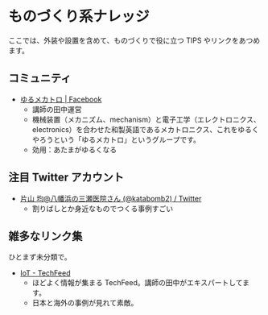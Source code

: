 # ものづくり系ナレッジ

ここでは、外装や設置を含めて、ものづくりで役に立つ TIPS やリンクをあつめます。

## コミュニティ

- [ゆるメカトロ \| Facebook](https://www.facebook.com/groups/1142777785925830)
  - 講師の田中運営
  - 機械装置（メカニズム、mechanism）と電子工学（エレクトロニクス、electronics）を合わせた和製英語であるメカトロニクス、これをゆるくやろうという「ゆるメカトロ」というグループです。
  - 効用：あたまがゆるくなる

## 注目 Twitter アカウント

- [片山 均@八幡浜の三瀬医院さん \(@katabomb2\) / Twitter](https://twitter.com/katabomb2)
  - 割りばしとか身近なものでつくる事例すごい


## 雑多なリンク集

ひとまず未分類で。

- [IoT \- TechFeed](https://techfeed.io/channels/IoT?lang=ja)
  - ほどよく情報が集まる TechFeed。講師の田中がエキスパートしてます。
  - 日本と海外の事例が見れて素敵。